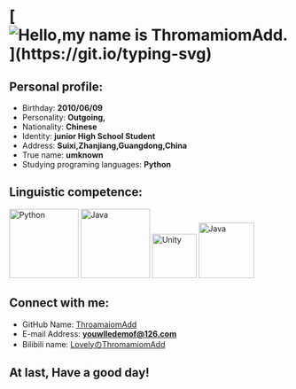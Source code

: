 # [![Hello,my name is ThromamiomAdd.](https://readme-typing-svg.demolab.com?font=Fira+Code&weight=200&size=30&duration=4000&pause=1000&center=%E9%94%99%E8%AF%AF%E7%9A%84&vCenter=%E9%94%99%E8%AF%AF%E7%9A%84&repeat=%E7%9C%9F%E5%AE%9E%E7%9A%84&random=%E9%94%99%E8%AF%AF%E7%9A%84&width=460&height=55&lines=Hello%2Cmy+name+is+ThromamiomAdd.)](https://git.io/typing-svg)

## Personal profile:

* Birthday: **2010/06/09**
* Personality: **Outgoing,**
* Nationality: **Chinese**
* Identity: **junior High School Student**
* Address: **Suixi,Zhanjiang,Guangdong,China**
* True name: **umknown**
* Studying programing languages: **Python**

## Linguistic competence:

<a href="https://www.python.org"><img src="https://images.sj33.cn/uploads/202005/7-200525101140K8.png" alt="Python" width="125"></a> <a href="https://www.java.com/zh-CN/"><img src="https://logos-download.com/wp-content/uploads/2016/10/Java_logo_icon.png" alt="Java" width="125"></a> <a href="https://unity.com/"><img src="https://www.vectorlogo.zone/logos/unity3d/unity3d-icon.svg" alt="Unity" width="80"></a> <a href="https://www.java.com/zh-CN/"><img src="https://logos-download.com/wp-content/uploads/2017/07/HTML5_badge.png" alt="Java" width="100"></a>

## Connect with me:

* GitHub Name: [ThroamaiomAdd](https://github.com/ThromamiomAdd)
* E-mail Address: **youwlledemof@126.com**
* Bilibili name: [LovelyのThromamiomAdd](Lovely%E3%81%AEThromamiomAdd)

## At last, **Have a good day!**
